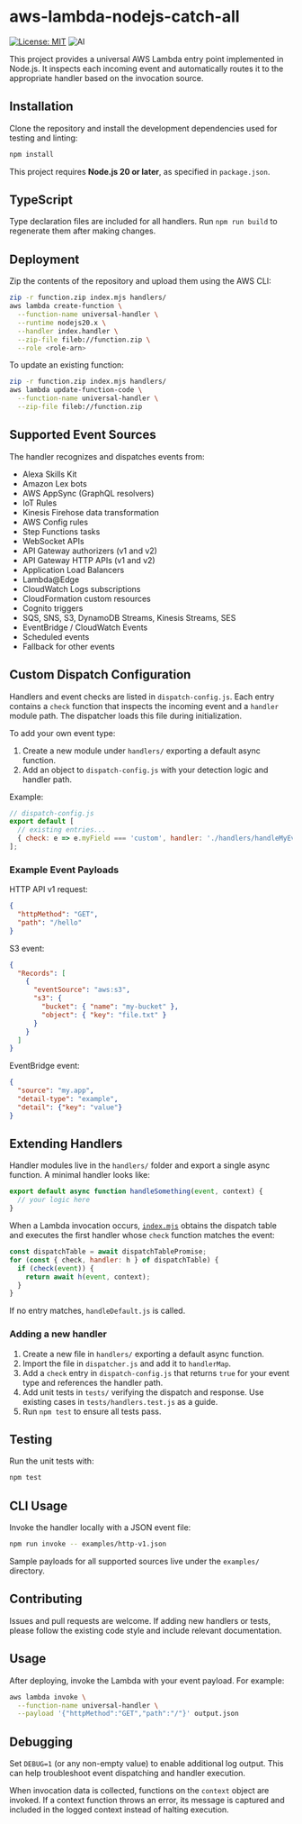# aws-lambda-nodejs-catch-all

[![License: MIT](https://img.shields.io/badge/License-MIT-yellow.svg)](https://opensource.org/licenses/MIT) ![AI](https://img.shields.io/badge/Assisted-Development-2b2bff?logo=openai&logoColor=white) 

This project provides a universal AWS Lambda entry point implemented in Node.js. It inspects each incoming event and automatically routes it to the appropriate handler based on the invocation source.

## Installation

Clone the repository and install the development dependencies used for
testing and linting:

```bash
npm install
```

This project requires **Node.js 20 or later**, as specified in
`package.json`.


## TypeScript

Type declaration files are included for all handlers. Run `npm run build` to regenerate them after making changes.

## Deployment

Zip the contents of the repository and upload them using the AWS CLI:

```bash
zip -r function.zip index.mjs handlers/
aws lambda create-function \
  --function-name universal-handler \
  --runtime nodejs20.x \
  --handler index.handler \
  --zip-file fileb://function.zip \
  --role <role-arn>
```

To update an existing function:

```bash
zip -r function.zip index.mjs handlers/
aws lambda update-function-code \
  --function-name universal-handler \
  --zip-file fileb://function.zip
```

## Supported Event Sources

The handler recognizes and dispatches events from:

- Alexa Skills Kit
- Amazon Lex bots
- AWS AppSync (GraphQL resolvers)
- IoT Rules
- Kinesis Firehose data transformation
- AWS Config rules
- Step Functions tasks
- WebSocket APIs
- API Gateway authorizers (v1 and v2)
- API Gateway HTTP APIs (v1 and v2)
- Application Load Balancers
- Lambda@Edge
- CloudWatch Logs subscriptions
- CloudFormation custom resources
- Cognito triggers
- SQS, SNS, S3, DynamoDB Streams, Kinesis Streams, SES
- EventBridge / CloudWatch Events
- Scheduled events
- Fallback for other events

## Custom Dispatch Configuration

Handlers and event checks are listed in `dispatch-config.js`. Each entry
contains a `check` function that inspects the incoming event and a `handler`
module path. The dispatcher loads this file during initialization.

To add your own event type:

1. Create a new module under `handlers/` exporting a default async function.
2. Add an object to `dispatch-config.js` with your detection logic and handler
   path.

Example:

```js
// dispatch-config.js
export default [
  // existing entries...
  { check: e => e.myField === 'custom', handler: './handlers/handleMyEvent.js' },
];
```

### Example Event Payloads

HTTP API v1 request:

```json
{
  "httpMethod": "GET",
  "path": "/hello"
}
```

S3 event:

```json
{
  "Records": [
    {
      "eventSource": "aws:s3",
      "s3": {
        "bucket": { "name": "my-bucket" },
        "object": { "key": "file.txt" }
      }
    }
  ]
}
```

EventBridge event:

```json
{
  "source": "my.app",
  "detail-type": "example",
  "detail": {"key": "value"}
}
```

## Extending Handlers

Handler modules live in the `handlers/` folder and export a single async
function. A minimal handler looks like:

```js
export default async function handleSomething(event, context) {
  // your logic here
}
```

When a Lambda invocation occurs, [`index.mjs`](index.mjs) obtains the dispatch
table and executes the first handler whose `check` function matches the event:

```js
const dispatchTable = await dispatchTablePromise;
for (const { check, handler: h } of dispatchTable) {
  if (check(event)) {
    return await h(event, context);
  }
}
```

If no entry matches, `handleDefault.js` is called.

### Adding a new handler

1. Create a new file in `handlers/` exporting a default async function.
2. Import the file in `dispatcher.js` and add it to `handlerMap`.
3. Add a `check` entry in `dispatch-config.js` that returns `true` for your
   event type and references the handler path.
4. Add unit tests in `tests/` verifying the dispatch and response. Use existing
   cases in `tests/handlers.test.js` as a guide.
5. Run `npm test` to ensure all tests pass.

## Testing

Run the unit tests with:

```bash
npm test
```

## CLI Usage

Invoke the handler locally with a JSON event file:

```bash
npm run invoke -- examples/http-v1.json
```

Sample payloads for all supported sources live under the `examples/` directory.

## Contributing

Issues and pull requests are welcome. If adding new handlers or tests,
please follow the existing code style and include relevant documentation.

## Usage

After deploying, invoke the Lambda with your event payload. For example:

```bash
aws lambda invoke \
  --function-name universal-handler \
  --payload '{"httpMethod":"GET","path":"/"}' output.json
```

## Debugging

Set `DEBUG=1` (or any non-empty value) to enable additional log output. This can help troubleshoot event dispatching and handler execution.

When invocation data is collected, functions on the `context` object are invoked. If a context function throws an error, its message is captured and included in the logged context instead of halting execution.
